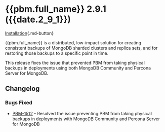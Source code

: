 # {{pbm.full_name}} 2.9.1 ({{date.2_9_1}})

[Installation](../installation.md){.md-button}

{{pbm.full_name}} is a distributed, low-impact solution for creating consistent backups of MongoDB sharded clusters and replica sets, and for restoring those backups to a specific point in time.

This release fixes the issue that prevented PBM from taking physical backups in deployments using both MongoDB Community and Percona Server for MongoDB.

## Changelog

### Bugs Fixed

* [PBM-1512](https://perconadev.atlassian.net/browse/PBM-1512) - Resolved the issue preventing PBM from taking physical backups in deployments with MongoDB Community and Percona Server for MongoDB

